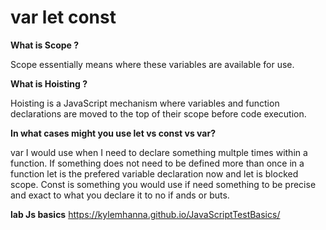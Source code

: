 
# var let const

**What is Scope ?**

Scope essentially means where these variables are available for use.


**What is Hoisting ?**

Hoisting is a JavaScript mechanism where variables and function declarations are moved to the top of their scope before code execution.

**In what cases might you use let vs const vs var?**

var I would use when I need to declare something multple times within a function. If something does not need to be defined more than once in a function let is the prefered variable declaration now and let is blocked scope. Const is something you would use if need something to be precise and exact to what you declare it to no if ands or buts. 

**lab Js basics**
https://kylemhanna.github.io/JavaScriptTestBasics/
